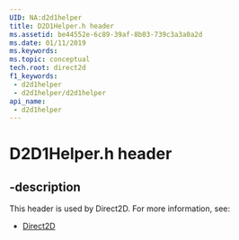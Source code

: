 ```yaml
---
UID: NA:d2d1helper
title: D2D1Helper.h header
ms.assetid: be44552e-6c89-39af-8b03-739c3a3a0a2d
ms.date: 01/11/2019
ms.keywords: 
ms.topic: conceptual
tech.root: direct2d
f1_keywords:
 - d2d1helper
 - d2d1helper/d2d1helper
api_name:
 - d2d1helper
---
```


# D2D1Helper.h header


## -description

This header is used by Direct2D. For more information, see:

- [Direct2D](../_direct2d/index.md)

